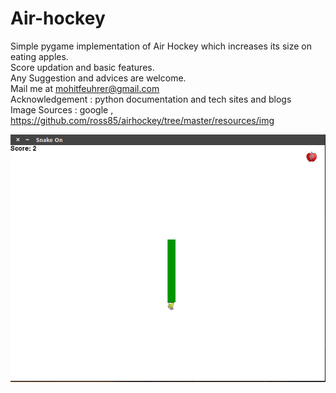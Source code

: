# Air-hockey
Simple pygame implementation of Air Hockey which increases its size on eating apples.<br> 
Score updation and basic features.<br>
Any Suggestion and advices are welcome.<br>
Mail me at mohitfeuhrer@gmail.com <br>
Acknowledgement : python documentation and tech sites and blogs <br>
Image Sources : google , https://github.com/ross85/airhockey/tree/master/resources/img <br>

![Screenshot](https://github.com/mkfeuhrer/Snakeon/blob/master/Screenshot%20from%202017-02-07%2018-37-39.png)

